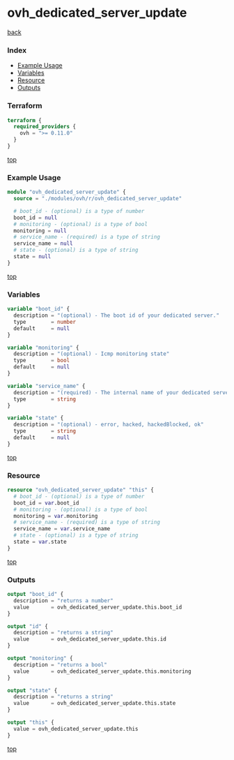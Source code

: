# ovh_dedicated_server_update

[back](../ovh.md)

### Index

- [Example Usage](#example-usage)
- [Variables](#variables)
- [Resource](#resource)
- [Outputs](#outputs)

### Terraform

```terraform
terraform {
  required_providers {
    ovh = ">= 0.11.0"
  }
}
```

[top](#index)

### Example Usage

```terraform
module "ovh_dedicated_server_update" {
  source = "./modules/ovh/r/ovh_dedicated_server_update"

  # boot_id - (optional) is a type of number
  boot_id = null
  # monitoring - (optional) is a type of bool
  monitoring = null
  # service_name - (required) is a type of string
  service_name = null
  # state - (optional) is a type of string
  state = null
}
```

[top](#index)

### Variables

```terraform
variable "boot_id" {
  description = "(optional) - The boot id of your dedicated server."
  type        = number
  default     = null
}

variable "monitoring" {
  description = "(optional) - Icmp monitoring state"
  type        = bool
  default     = null
}

variable "service_name" {
  description = "(required) - The internal name of your dedicated server."
  type        = string
}

variable "state" {
  description = "(optional) - error, hacked, hackedBlocked, ok"
  type        = string
  default     = null
}
```

[top](#index)

### Resource

```terraform
resource "ovh_dedicated_server_update" "this" {
  # boot_id - (optional) is a type of number
  boot_id = var.boot_id
  # monitoring - (optional) is a type of bool
  monitoring = var.monitoring
  # service_name - (required) is a type of string
  service_name = var.service_name
  # state - (optional) is a type of string
  state = var.state
}
```

[top](#index)

### Outputs

```terraform
output "boot_id" {
  description = "returns a number"
  value       = ovh_dedicated_server_update.this.boot_id
}

output "id" {
  description = "returns a string"
  value       = ovh_dedicated_server_update.this.id
}

output "monitoring" {
  description = "returns a bool"
  value       = ovh_dedicated_server_update.this.monitoring
}

output "state" {
  description = "returns a string"
  value       = ovh_dedicated_server_update.this.state
}

output "this" {
  value = ovh_dedicated_server_update.this
}
```

[top](#index)